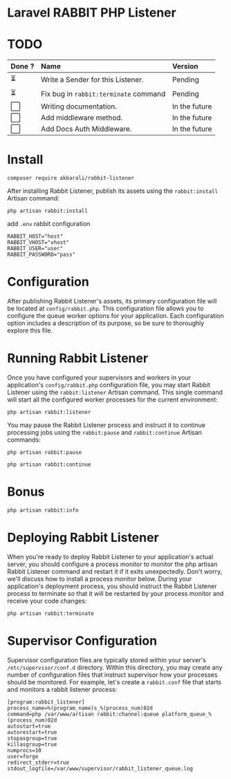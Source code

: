 # Laravel RABBIT PHP Listener

# TODO

| Done ?                   | Name                                  | Version       |
|:-------------------------|:--------------------------------------|:--------------|
| :hourglass_flowing_sand: | Write a Sender for this Listener.     | Pending       |
| :hourglass_flowing_sand: | Fix bug in `rabbit:terminate` command | Pending       |
| :white_large_square:     | Writing documentation.                | In the future |
| :white_large_square:     | Add middleware method.                | In the future |
| :white_large_square:     | Add Docs Auth Middleware.             | In the future |

# Install

```
composer require akbarali/rabbit-listener
```

After installing Rabbit Listener, publish its assets using the `rabbit:install` Artisan command:

```aiignore
php artisan rabbit:install
```

add `.env` rabbit configuration

```aiignore
RABBIT_HOST="host"
RABBIT_VHOST="vhost"
RABBIT_USER="user"
RABBIT_PASSWORD="pass"
```

# Configuration

After publishing Rabbit Listener's assets, its primary configuration file will be located at `config/rabbit.php`.
This configuration file allows you to configure the queue worker options for your application.
Each configuration option includes a description of its purpose, so be sure to thoroughly explore this file.

# Running Rabbit Listener

Once you have configured your supervisors and workers in your application's `config/rabbit.php` configuration file, you may start Rabbit Listener using the `rabbit:listener` Artisan command.
This single command will start all the configured worker processes for the current environment:

```aiignore
php artisan rabbit:listener
```

You may pause the Rabbit Listener process and instruct it to continue processing jobs using the `rabbit:pause` and `rabbit:continue` Artisan commands:

```
php artisan rabbit:pause
```

```aiignore
php artisan rabbit:continue
```

# Bonus

```aiignore
php artisan rabbit:info
```

# Deploying Rabbit Listener

When you're ready to deploy Rabbit Listener to your application's actual server, you should configure a process monitor to monitor the php artisan Rabbit Listener command and restart it if it exits unexpectedly.
Don't worry, we'll discuss how to install a process monitor below.
During your application's deployment process, you should instruct the Rabbit Listener process to terminate so that it will be restarted by your process monitor and receive your code changes:

```
php artisan rabbit:terminate
```

# Supervisor Configuration

Supervisor configuration files are typically stored within your server's `/etc/supervisor/conf.d` directory.
Within this directory, you may create any number of configuration files that instruct supervisor how your processes should be monitored.
For example, let's create a `rabbit.conf` file that starts and monitors a rabbit listener process:

```
[program:rabbit_listener]
process_name=%(program_name)s_%(process_num)02d
command=php /var/www/artisan rabbit:channel:queue platform_queue_%(process_num)02d
autostart=true
autorestart=true
stopasgroup=true
killasgroup=true
numprocs=10
user=forge
redirect_stderr=true
stdout_logfile=/var/www/supervisor/rabbit_listener_queue.log
```